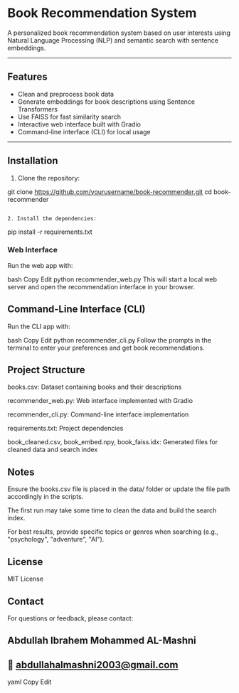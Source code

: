 # Book Recommendation System

A personalized book recommendation system based on user interests using Natural Language Processing (NLP) and semantic search with sentence embeddings.

---

## Features

- Clean and preprocess book data
- Generate embeddings for book descriptions using Sentence Transformers
- Use FAISS for fast similarity search
- Interactive web interface built with Gradio
- Command-line interface (CLI) for local usage

---

## Installation

1. Clone the repository:

git clone https://github.com/yourusername/book-recommender.git
cd book-recommender

```

2. Install the dependencies:

```
pip install -r requirements.txt


### Web Interface
Run the web app with:

bash
Copy
Edit
python recommender_web.py
This will start a local web server and open the recommendation interface in your browser.

## Command-Line Interface (CLI)
Run the CLI app with:

bash
Copy
Edit
python recommender_cli.py
Follow the prompts in the terminal to enter your preferences and get book recommendations.

## Project Structure
books.csv: Dataset containing books and their descriptions

recommender_web.py: Web interface implemented with Gradio

recommender_cli.py: Command-line interface implementation

requirements.txt: Project dependencies

book_cleaned.csv, book_embed.npy, book_faiss.idx: Generated files for cleaned data and search index

## Notes
Ensure the books.csv file is placed in the data/ folder or update the file path accordingly in the scripts.

The first run may take some time to clean the data and build the search index.

For best results, provide specific topics or genres when searching (e.g., "psychology", "adventure", "AI").

## License
MIT License

## Contact
For questions or feedback, please contact:

## Abdullah Ibrahem Mohammed AL-Mashni
## 📧 abdullahalmashni2003@gmail.com

yaml
Copy
Edit
